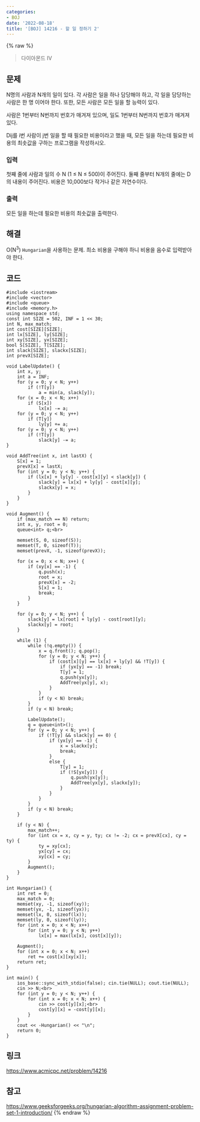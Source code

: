 ```yaml
---
categories:
- BOJ
date: '2022-08-18'
title: '[BOJ] 14216 - 할 일 정하기 2'
---
```


{% raw %}
> 다이아몬드 IV<br>

## 문제
N명의 사람과 N개의 일이 있다. 각 사람은 일을 하나 담당해야 하고, 각 일을 담당하는 사람은 한 명 이어야 한다. 또한, 모든 사람은 모든 일을 할 능력이 있다.

사람은 1번부터 N번까지 번호가 매겨져 있으며, 일도 1번부터 N번까지 번호가 매겨져 있다.

Dij를 i번 사람이 j번 일을 할 때 필요한 비용이라고 했을 때, 모든 일을 하는데 필요한 비용의 최솟값을 구하는 프로그램을 작성하시오.

### 입력
첫째 줄에 사람과 일의 수 N (1 ≤ N ≤ 500)이 주어진다. 둘째 줄부터 N개의 줄에는 D의 내용이 주어진다. 비용은 10,000보다 작거나 같은 자연수이다.

### 출력
모든 일을 하는데 필요한 비용의 최솟값을 출력한다.

## 해결
O(N<sup>3</sup>) `Hungarian`을 사용하는 문제. 최소 비용을 구해야 하니 비용을 음수로 입력받아야 한다.

## 코드
```
#include <iostream>
#include <vector>
#include <queue>
#include <memory.h>
using namespace std;
const int SIZE = 502, INF = 1 << 30;
int N, max_match;
int cost[SIZE][SIZE];
int lx[SIZE], ly[SIZE];
int xy[SIZE], yx[SIZE];
bool S[SIZE], T[SIZE];
int slack[SIZE], slackx[SIZE];
int prevX[SIZE];

void LabelUpdate() {
	int x, y;
	int a = INF;
	for (y = 0; y < N; y++)
		if (!T[y])
			a = min(a, slack[y]);
	for (x = 0; x < N; x++)
		if (S[x])
			lx[x] -= a;
	for (y = 0; y < N; y++)
		if (T[y])
			ly[y] += a;
	for (y = 0; y < N; y++)
		if (!T[y])
			slack[y] -= a;
}

void AddTree(int x, int lastX) {
	S[x] = 1;
	prevX[x] = lastX;
	for (int y = 0; y < N; y++) {
		if (lx[x] + ly[y] - cost[x][y] < slack[y]) {
			slack[y] = lx[x] + ly[y] - cost[x][y];
			slackx[y] = x;
		}
	}
}

void Augment() {
	if (max_match == N) return;
	int x, y, root = 0;
	queue<int> q;<br>

	memset(S, 0, sizeof(S));
	memset(T, 0, sizeof(T));
	memset(prevX, -1, sizeof(prevX));

	for (x = 0; x < N; x++) {
		if (xy[x] == -1) {
			q.push(x);
			root = x;
			prevX[x] = -2;
			S[x] = 1;
			break;
		}
	}

	for (y = 0; y < N; y++) {
		slack[y] = lx[root] + ly[y] - cost[root][y];
		slackx[y] = root;
	}

	while (1) {
		while (!q.empty()) {
			x = q.front(); q.pop();
			for (y = 0; y < N; y++) {
				if (cost[x][y] == lx[x] + ly[y] && !T[y]) {
					if (yx[y] == -1) break;
					T[y] = 1;
					q.push(yx[y]);
					AddTree(yx[y], x);
				}
			}
			if (y < N) break;
		}
		if (y < N) break;

		LabelUpdate();
		q = queue<int>();
		for (y = 0; y < N; y++) {
			if (!T[y] && slack[y] == 0) {
				if (yx[y] == -1) {
					x = slackx[y];
					break;
				}
				else {
					T[y] = 1;
					if (!S[yx[y]]) {
						q.push(yx[y]);
						AddTree(yx[y], slackx[y]);
					}
				}
			}
		}
		if (y < N) break;
	}

	if (y < N) {
		max_match++;
		for (int cx = x, cy = y, ty; cx != -2; cx = prevX[cx], cy = ty) {
			ty = xy[cx];
			yx[cy] = cx;
			xy[cx] = cy;
		}
		Augment();
	}
}

int Hungarian() {
	int ret = 0;
	max_match = 0;
	memset(xy, -1, sizeof(xy));
	memset(yx, -1, sizeof(yx));
	memset(lx, 0, sizeof(lx));
	memset(ly, 0, sizeof(ly));
	for (int x = 0; x < N; x++)
		for (int y = 0; y < N; y++)
			lx[x] = max(lx[x], cost[x][y]);

	Augment();
	for (int x = 0; x < N; x++)
		ret += cost[x][xy[x]];
	return ret;
}

int main() {
	ios_base::sync_with_stdio(false); cin.tie(NULL); cout.tie(NULL);
	cin >> N;<br>
	for (int y = 0; y < N; y++) {
		for (int x = 0; x < N; x++) {
			cin >> cost[y][x];<br>
			cost[y][x] = -cost[y][x];
		}
	}
	cout << -Hungarian() << "\n";
	return 0;
}
```

## 링크
https://www.acmicpc.net/problem/14216

## 참고
https://www.geeksforgeeks.org/hungarian-algorithm-assignment-problem-set-1-introduction/
{% endraw %}